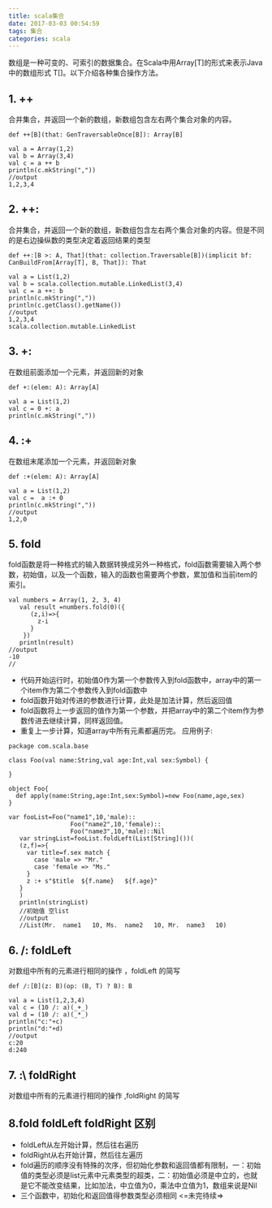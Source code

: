 ```yaml
---
title: scala集合
date: 2017-03-03 00:54:59
tags: 集合
categories: scala
---
```

数组是一种可变的、可索引的数据集合。在Scala中用Array[T]的形式来表示Java中的数组形式 T[]。以下介绍各种集合操作方法。
## 1. ++ ##
合并集合，并返回一个新的数组，新数组包含左右两个集合对象的内容。
```
def ++[B](that: GenTraversableOnce[B]): Array[B]
```
```
val a = Array(1,2)
val b = Array(3,4)
val c = a ++ b
println(c.mkString(","))
//output
1,2,3,4
```
## 2. ++: ##
合并集合，并返回一个新的数组，新数组包含左右两个集合对象的内容。但是不同的是右边操纵数的类型决定着返回结果的类型
```
def ++:[B >: A, That](that: collection.Traversable[B])(implicit bf: CanBuildFrom[Array[T], B, That]): That
```
```
val a = List(1,2)
val b = scala.collection.mutable.LinkedList(3,4)
val c = a ++: b
println(c.mkString(","))
println(c.getClass().getName())
//output
1,2,3,4
scala.collection.mutable.LinkedList
```
## 3. +: ##
在数组前面添加一个元素，并返回新的对象
```
def +:(elem: A): Array[A]
```
```
val a = List(1,2)
val c = 0 +: a
println(c.mkString(","))
```
## 4. :+ ##
在数组末尾添加一个元素，并返回新对象
```
def :+(elem: A): Array[A]
```
```
val a = List(1,2)
val c =  a :+ 0
println(c.mkString(","))
//output
1,2,0

```
## 5. fold ##
fold函数是将一种格式的输入数据转换成另外一种格式，fold函数需要输入两个参数，初始值，以及一个函数，输入的函数也需要两个参数，累加值和当前item的索引。
```
val numbers = Array(1, 2, 3, 4)
   val result =numbers.fold(0)({
      (z,i)=>{
        z-i
      }
    })
   println(result)
//output
-10
//
```
- 代码开始运行时，初始值0作为第一个参数传入到fold函数中，array中的第一个item作为第二个参数传入到fold函数中
- fold函数开始对传进的参数进行计算，此处是加法计算，然后返回值
- fold函数将上一步返回的值作为第一个参数，并把array中的第二个item作为参数传进去继续计算，同样返回值。
- 重复上一步计算，知道array中所有元素都遍历完。
应用例子:

```
package com.scala.base

class Foo(val name:String,val age:Int,val sex:Symbol) {

}

object Foo{
  def apply(name:String,age:Int,sex:Symbol)=new Foo(name,age,sex)
}

var fooList=Foo("name1",10,'male)::
                 Foo("name2",10,'female)::
                 Foo("name3",10,'male)::Nil
   var stringList=fooList.foldLeft(List[String]())(
   (z,f)=>{
     var title=f.sex match {
       case 'male => "Mr."
       case 'female => "Ms."
     }
     z :+ s"$title  ${f.name}   ${f.age}"
   }    
   )
   println(stringList)
   //初始值 空list
   //output
   //List(Mr.  name1   10, Ms.  name2   10, Mr.  name3   10)
```
## 6. /:  foldLeft ##
对数组中所有的元素进行相同的操作 ，foldLeft 的简写
```
def /:[B](z: B)(op: (B, T) ? B): B
```
```
val a = List(1,2,3,4)
val c = (10 /: a)(_+_)   
val d = (10 /: a)(_*_)   
println("c:"+c)   
println("d:"+d)   
//output
c:20
d:240
```
## 7. :\ foldRight ##
对数组中所有的元素进行相同的操作 ,foldRight 的简写
## 8.fold foldLeft foldRight 区别 ##
- foldLeft从左开始计算，然后往右遍历
- foldRight从右开始计算，然后往左遍历
- fold遍历的顺序没有特殊的次序，但初始化参数和返回值都有限制，一：初始值的类型必须是list元素中元素类型的超类，二：初始值必须是中立的，也就是它不能改变结果，比如加法，中立值为0，乘法中立值为1，数组来说是Nil
- 三个函数中，初始化和返回值得参数类型必须相同
<=未完待续=>
